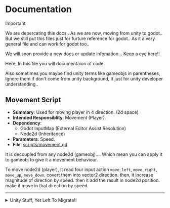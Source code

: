 # Documentation

> [!IMPORTANT]
> We are depercating this docs.. As we are now, moving from unity to godot.. 
> But we still put this files just for furture reference for godot.. 
> As it a very general file and can work for godot too..
>
> We will soon provide a new docs or update infomation... Keep a eye here!!

Here, In this file you will documentaion of code. 

Also sometimes you maybe find unity terms like gameobjs in parentheses, 
Ignore them if don't come from unity background, It just for unity developer understanding..

## Movement Script

- **Summary**: Used for moving player in 4 direction. (2d space)
- **Intended Responsiblity**: Movement (Player).
- **Dependency**:
    - Godot InputMap (External Editor Assist Resolution)
    - Node2d (Inheritance)
- **Parameters**: Speed.
- **File**: [scripts/movement.gd](scripts/movement.gd)

It is decoupled from any node2d (gameobj).... Which mean you can apply it to gameobj to give it a movement behaviour.

To move node2d (player), It read four input action `move_left`, `move_right`, `move_up`, `move_down`. covert them into vector2 direction.
then, it increase magnitude of direction by speed. then it add the result in node2d position. make it move in that direction by speed.

---

<details>
  <summary>Unity Stuff, Yet Left To Migrate!!</summary>

## Health System Script (NoT MonoBehaviour)

- **Summary**: It create a health system that can use to manage health of gameobj.
- **Intended Responsiblity**: manage health stats gor any gameobj.
- **Parameters**: MaxHealth
- **External Interfaces**: OnHealthChanged, OnNoHealth
- Decoupled from any gameobj....

## IDamageable Script (Interface)

- **Summary**: Define a standarized way to give damage to a object.
- **Dependency**: relay on the implementing class to reslove HealthSystem dependency. In simpler word, the class implementing should expose its health system as property, most like as a readonly property.

## System Script

- **Summary**: It convert the gameobj its attached to as a don;t destory gameobj. and makes it a singleton.

## Score System Script

- **Summary**: It count the surival time of player, in update method and make a score system out of it. it also can be start or stop counting anytime.
- **Intended Responsiblity**: Manage Player Score System.
- **Dependency**: A text-mesh-pro-text gameobj for displaying score text. (Relay on External Resolution From Editor).
- Decoupled from any gameobj....

## Player Script

- **Summary**: It manage player stats, update the stats on ui & kind of control the game state.
- **Intended Responsiblity**: Manage Player Stats.
- **Dependency**: 
    - On Health System, for managing player health. (Internal Resolution)
    - On Score System, for getting player score. (External Editor Assist Resolution)
    - On two text-mesh-pro gui, for updateing ui. (External Editor Assist Resolution)
- **Parameters**: MaxHealth
- Decoupled from any gameobj.... which mean you can apply it to gameobj to give it a player behaviour.

## Enemy Script

- **Summary**: It make up the enemy's ai & give the attach gameobj ability to shoot and move towards player.
- **Intended Responsiblity**: Manage Enemy Stats & Responsible For Enemy Behaviour.
- **Dependency**: 
    - Bullet Prefab, for bullet gameobj. (External Editor Assist Resolution)
    - Rigidbody2d, for movement. (Internal Resolution)
    - Player Gameobj's Transform, for target to move towards. (Internal Resolution)
- **Parameters**: Speed, StoppingDistance, RetreatDistance, TimeBtwShoot
- Decoupled from any gameobj.... which mean you can apply it to gameobj to give it a enemy behaviour.


## Bullet Script

- **Summary**: It make up the bullet behaviour and provide a attach gameobj a behaviour to move towards target.
- **Intended Responsiblity**: For Bullet Behaviour & Damageing the collision obj.
- **Dependency**: 
    - Player Gameobj's Transform, for target to move towards. (Internal Resolution)
    - IDamageable, it kind of depend on it for damanging player. (...)
- **Parameters**: Speed, Damage.
- Coupled to player gameobj.... which mean you can't apply it anywhere and everywhere..... you can use only where you want bullet to move to player and behave like enemy bullet.

## Camera Follow Script

- **Summary**: Follow the player character around the game scene.
- **Intended Responsiblity**: For Focus Camera On GameObj.
- **Dependency**: 
    - Target Gameobj's Transform, for target to focus on during a game session. (External Editor Assist Resolution)
- **Parameters**: Offset & SmoothSpeed.

</details>
